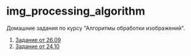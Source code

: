 # img_processing_algorithm
Домашние задания по курсу "Алгоритмы обработки изображений".

1) [Задание от 26.09](task-1/README.md)
2) [Задание от 24.10](task-2/README.md)
